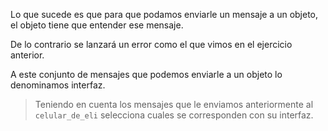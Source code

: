 Lo que sucede es que para que podamos enviarle un mensaje a un objeto, el objeto tiene que entender ese mensaje.

De lo contrario se lanzará un error como el que vimos en el ejercicio anterior.

A este conjunto de mensajes que podemos enviarle a un objeto lo denominamos interfaz.

> Teniendo en cuenta los mensajes que le enviamos anteriormente al `celular_de_eli` selecciona cuales se corresponden con su interfaz.
